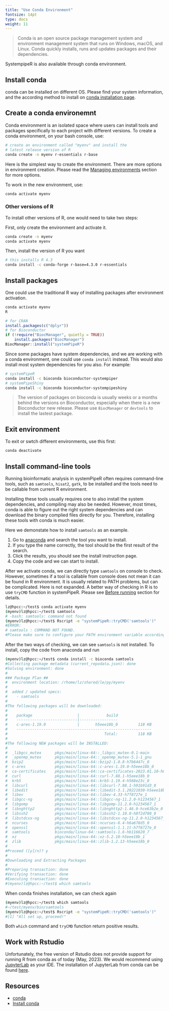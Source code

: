 ```yaml
---
title: "Use Conda Environment" 
fontsize: 14pt
type: docs
weight: 11
---
```


> Conda is an open source package management system and environment management system that runs on Windows, macOS, and Linux. Conda quickly installs, runs and updates packages and their dependencies.

SystempipeR is also available through conda environment. 

## Install conda
conda can be installed on different OS. Please find your system information, and 
the according method to install on [conda installation page](https://conda.io/projects/conda/en/latest/user-guide/install/index.html).

## Create a conda environemnt 
Conda environment is an isolated space where users can install tools and packages 
specifically to each project with different versions. To create a conda environment, 
on your bash console, use:

```bash
# create an environment called "myenv" and install the 
# latest release version of R
conda create -n myenv r-essentials r-base
```

Here is the simplest way to create the environment. There are more options in environment creation. Please read the 
[Managing environments](https://conda.io/projects/conda/en/latest/user-guide/tasks/manage-environments.html) section for more options.

To work in the new environment, use:

```bash 
conda activate myenv
```

### Other versions of R
To install other versions of R, one would need to take two steps: 

First, only create the environment and activate it. 
```bash
conda create -n myenv
conda activate myenv
```

Then, install the version of R you want
```bash 
# this installs R 4.3
conda install -c conda-forge r-base=4.3.0 r-essentials
```

## Install packages 
One could use the traditional R way of installing packages after environment 
activation. 

```bash
conda activate myenv
R
```

```r
# for CRAN 
install.packages(c("dplyr"))
# for Bioconductor
if (!require("BiocManager", quietly = TRUE))
    install.packages("BiocManager")
BiocManager::install("systemPipeR")
```

Since some packages have system dependencies, and we are working with a conda
environment, one could use `conda install` instead. This would also install most 
system dependencies for you also. For example: 

```bash
# systemPipeR
conda install -c bioconda bioconductor-systempiper
# systemPipeShiny
conda install -c bioconda bioconductor-systempipeshiny
```

>The version of packages on bioconda is usually weeks or a months behind the versions 
on Bioconductor, especially when there is a new Bioconductor new release. Please 
use `BiocManager` or `devtools` to install the lastest package. 

## Exit environment 
To exit or swtch different environments, use this first:

```bash 
conda deactivate 
```
## Install command-line tools
Running bioinformatic analysis in systemPipeR often requires command-line tools,
such as `samtools`, `hisat2`, `gatk`, 
to be installed and the tools need to be callable from current R environment. 

Installing these tools usually requires one to also install the system dependencies, 
and compiling may also be needed. However, most times, conda is able to figure 
out the right system dependencies and can download the binary complied files directly 
for you. Therefore, installing these tools with conda is much easier. 

Here we demonstate how to install `samtools` as an example. 

1. Go to [anaconda](https://anaconda.org/) and search the tool you want to install. 
2. If you type the name correctly, the tool should be the first result of the search. 
3. Click the results, you should see the install instruction page. 
4. Copy the code and we can start to install. 


After we activate conda, we can directly type `samtools` on console to check. 
However, sometimes if a tool is callable from console does not mean it can be 
found in R environment. It is usually related to PATH problems, but can be complicated. Here is not expanded. A better way of checking in R is to use 
`tryCMD` function in systemPipeR. Please see [Before running](../sp_run/step_run/#before-running) section for details. 

```bash
lz@hpcc:~/test$ conda activate myenv
(myenv)lz@hpcc:~/test$ samtools
# -bash: samtools: command not found
(myenv)lz@hpcc:~/test$ Rscript -e "systemPipeR::tryCMD('samtools')"
#ERROR:  
# samtools : COMMAND NOT FOUND.  
#Please make sure to configure your PATH environment variable according to the software in use. 
```

After the two ways of checking, we can see `samtools` is not installed. To install,
copy the code from anaconda and run

```bash
(myenv)lz@hpcc:~/test$ conda install -c bioconda samtools
#Collecting package metadata (current_repodata.json): done
#Solving environment: done
#
### Package Plan ##
#  environment location: /rhome/lz/shared/le/py/myenv
#
#  added / updated specs:
#    - samtools
#
#The following packages will be downloaded:
#
#    package                    |            build
#    ---------------------------|-----------------
#    c-ares-1.19.0              |       h5eee18b_0         118 KB
#    ------------------------------------------------------------
#                                           Total:         118 KB
#
#The following NEW packages will be INSTALLED:
#
#  _libgcc_mutex      pkgs/main/linux-64::_libgcc_mutex-0.1-main 
#  _openmp_mutex      pkgs/main/linux-64::_openmp_mutex-5.1-1_gnu 
#  bzip2              pkgs/main/linux-64::bzip2-1.0.8-h7b6447c_0 
#  c-ares             pkgs/main/linux-64::c-ares-1.19.0-h5eee18b_0 
#  ca-certificates    pkgs/main/linux-64::ca-certificates-2023.01.10-h06a4308_0 
#  curl               pkgs/main/linux-64::curl-7.88.1-h5eee18b_0 
#  krb5               pkgs/main/linux-64::krb5-1.19.4-h568e23c_0 
#  libcurl            pkgs/main/linux-64::libcurl-7.88.1-h91b91d3_0 
#  libedit            pkgs/main/linux-64::libedit-3.1.20221030-h5eee18b_0 
#  libev              pkgs/main/linux-64::libev-4.33-h7f8727e_1 
#  libgcc-ng          pkgs/main/linux-64::libgcc-ng-11.2.0-h1234567_1 
#  libgomp            pkgs/main/linux-64::libgomp-11.2.0-h1234567_1 
#  libnghttp2         pkgs/main/linux-64::libnghttp2-1.46.0-hce63b2e_0 
#  libssh2            pkgs/main/linux-64::libssh2-1.10.0-h8f2d780_0 
#  libstdcxx-ng       pkgs/main/linux-64::libstdcxx-ng-11.2.0-h1234567_1 
#  ncurses            pkgs/main/linux-64::ncurses-6.4-h6a678d5_0 
#  openssl            pkgs/main/linux-64::openssl-1.1.1t-h7f8727e_0 
#  samtools           bioconda/linux-64::samtools-1.6-hb116620_7 
#  xz                 pkgs/main/linux-64::xz-5.2.10-h5eee18b_1 
#  zlib               pkgs/main/linux-64::zlib-1.2.13-h5eee18b_0 
#
#Proceed ([y]/n)? y
#
#Downloading and Extracting Packages
#
#Preparing transaction: done
#Verifying transaction: done
#Executing transaction: done
#(myenv)lz@hpcc:~/test$ which samtools
```

When conda finishes installation, we can check again

```bash 
(myenv)lz@hpcc:~/test$ which samtools
#~/test/myenv/bin/samtools
(myenv)lz@hpcc:~/test$ Rscript -e "systemPipeR::tryCMD('samtools')"
#[1] "All set up, proceed!"
```

Both `which` command and `tryCMD` function return positive results.

## Work with Rstudio
Unfortunately, the free version of Rstudio does not provide support for running 
R from conda as of today (May, 2023). We would recommend using 
[JupyterLab](https://jupyterlab.readthedocs.io/en/latest/) as your IDE. The 
installation of JupyterLab from conda can be found 
[here](https://jupyterlab.readthedocs.io/en/stable/getting_started/installation.html).


## Resources

- [conda](https://docs.conda.io/en/latest/)
- [Install conda](https://conda.io/projects/conda/en/latest/user-guide/install/index.html)

